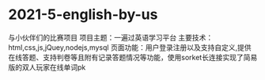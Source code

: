 # 2021-5-english-by-us
与小伙伴们的比赛项目
项目主题：一遍过英语学习平台
主要技术：html,css,js,jQuey,nodejs,mysql
页面功能：用户登录注册以及支持自定义,提供在线答题、支持判卷等且附有记录答题情况等功能，使用sorket长连接实现了简易版的双人玩家在线单词pk


